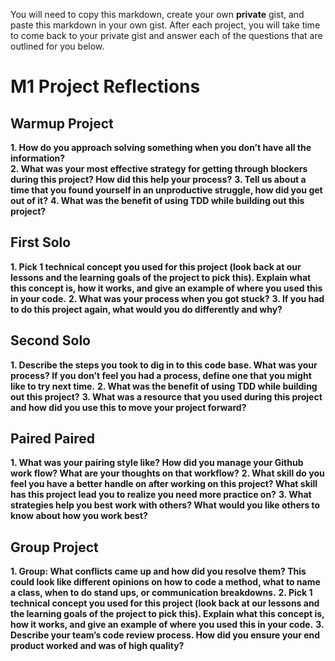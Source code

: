 You will need to copy this markdown, create your own **private** gist, and paste this markdown in your own gist. After each project, you will take time to come back to your private gist and answer each of the questions that are outlined for you below. 

# M1 Project Reflections

## Warmup Project 
**1. How do you approach solving something when you don’t have all the information?**<br />
**2. What was your most effective strategy for getting through blockers during this project? How did this help your process?**
**3. Tell us about a time that you found yourself in an unproductive struggle, how did you get out of it?**
**4. What was the benefit of using TDD while building out this project?**

## First Solo
**1. Pick 1 technical concept you used for this project (look back at our lessons and the learning goals of the project to pick this). Explain what this concept is, how it works, and give an example of where you used this in your code.**
**2. What was your process when you got stuck?**
**3. If you had to do this project again, what would you do differently and why?**

## Second Solo
**1. Describe the steps you took to dig in to this code base. What was your process? If you don’t feel you had a process, define one that you might like to try next time.**
**2. What was the benefit of using TDD while building out this project?**
**3. What was a resource that you used during this project and how did you use this to move your project forward?**

## Paired Paired
**1. What was your pairing style like? How did you manage your Github work flow? What are your thoughts on that workflow?**
**2. What skill do you feel you have a better handle on after working on this project? What skill has this project lead you to realize you need more practice on?**
**3. What strategies help you best work with others? What would you like others to know about how you work best?**

## Group Project
**1. Group: What conflicts came up and how did you resolve them?  This could look like different opinions on how to code a method, what to name a class, when to do stand ups, or communication breakdowns.**
**2. Pick 1 technical concept you used for this project (look back at our lessons and the learning goals of the project to pick this). Explain what this concept is, how it works, and give an example of where you used this in your code.**
**3. Describe your team’s code review process. How did you ensure your end product worked and was of high quality?**
